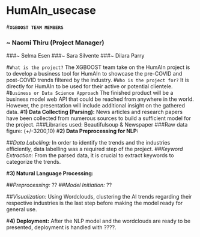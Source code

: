 # HumAIn_usecase
#**`XGBOOST TEAM MEMBERS`**

### ~ Naomi Thiru **(Project Manager)**
###~ Selma Esen
###~ Sara Silvente
###~ Dilara Parry

#``What is the project?``
The XGBOOST team take on the HumAIn project is to develop a business tool for HumAIn to showcase the pre-COVID and post-COVID trends filtered by the industry. 
#``Who is the project for?``
It is directly for HumAIn to be used for their active or potential clientele.
#``Business or Data Science Approach``
The finished product will be a business model web API that could be reached from anywhere in the world.
However, the presentation will include additional insight on the gathered data.
#**1) Data Collecting (Parsing):**
News articles and research papers have been collected from numerous sources to build a sufficient model for the project.
###Libraries used: Beautifulsoup & Newspaper
###Raw data figure: (+/-3200,10)
#**2) Data Preprocessing for NLP:**

##*Data Labelling:*
In order to identify the trends and the industries efficiently, data labelling was a required step of the project. 
##*Keyword Extraction:*
From the parsed data, it is crucial to extract keywords to categorize the trends.

#**3) Natural Language Processing:**

##*Preprocessing:*
??
##*Model Initiation:*
??

##*Visualization:*
Using Wordclouds, clustering the AI trends regarding their respective industries is the last step before making the model ready for general use.

#**4) Deployment:**
After the NLP model and the wordclouds are ready to be presented, deployment is handled with ????. 

